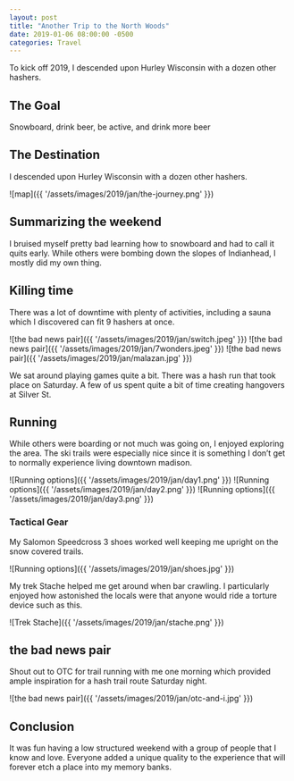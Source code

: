 ```yaml
---
layout: post
title: "Another Trip to the North Woods"
date: 2019-01-06 08:00:00 -0500
categories: Travel
---
```


To kick off 2019, I descended upon Hurley Wisconsin with a dozen other hashers.

## The Goal

Snowboard, drink beer, be active, and drink more beer

## The Destination

I descended upon Hurley Wisconsin with a dozen other hashers.

![map]({{ '/assets/images/2019/jan/the-journey.png' }})

## Summarizing the weekend

I bruised myself pretty bad learning how to snowboard and had to call it quits early. While others were bombing down the slopes of Indianhead, I mostly did my own thing.

## Killing time

There was a lot of downtime with plenty of activities, including a sauna which I discovered can fit 9 hashers at once.

![the bad news pair]({{ '/assets/images/2019/jan/switch.jpeg' }})
![the bad news pair]({{ '/assets/images/2019/jan/7wonders.jpeg' }})
![the bad news pair]({{ '/assets/images/2019/jan/malazan.jpg' }})

We sat around playing games quite a bit. There was a hash run that took place on Saturday. A few of us spent quite a bit of time creating hangovers at Silver St.

## Running

While others were boarding or not much was going on, I enjoyed exploring the area. The ski trails were especially nice since it is something I don’t get to normally experience living downtown madison.

![Running options]({{ '/assets/images/2019/jan/day1.png' }})
![Running options]({{ '/assets/images/2019/jan/day2.png' }})
![Running options]({{ '/assets/images/2019/jan/day3.png' }})

### Tactical Gear

My Salomon Speedcross 3 shoes worked well keeping me upright on the snow covered trails.

![Running options]({{ '/assets/images/2019/jan/shoes.jpg' }}) 

My trek Stache helped me get around when bar crawling. I particularly enjoyed how astonished the locals were that anyone would ride a torture device such as this.

![Trek Stache]({{ '/assets/images/2019/jan/stache.png' }}) 


## the bad news pair

Shout out to OTC for trail running with me one morning which provided ample inspiration for a hash trail route Saturday night.

![the bad news pair]({{ '/assets/images/2019/jan/otc-and-i.jpg' }})

## Conclusion

It was fun having a low structured weekend with a group of people that I know and love. Everyone added a unique quality to the experience that will forever etch a place into my memory banks.